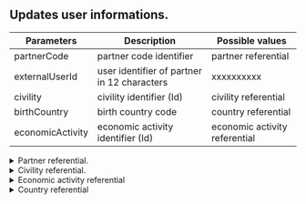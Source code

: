 ﻿## Updates user informations.

|  Parameters        |   Description		                          |   Possible values                |
| -------------------|------------------------------------------------|----------------------------------|  
|  partnerCode       |   partner code identifier					  |	  partner referential			 |
|  externalUserId    |   user identifier of partner in 12 characters  |	  xxxxxxxxxx                     |
|  civility          |   civility identifier (Id)                     |	  civility referential           |
|  birthCountry      |   birth country code                           |	  country referential            |
|  economicActivity  |   economic activity identifier (Id)            |   economic activity referential  |

<details>
  <summary>Partner referential.</summary>
  |    Id    |   Code	  |
  | ---------|------------| 
  |     1    |   bizca    |
</details>

<details>
  <summary>Civility referential.</summary>
  |    Id    |   Code	  |   Description |
  | ---------|------------|------------|
  |     1    |   Mr       |   Mr       |
  |     2    |   Mrs      |   Mrs      |
  |     3    |   Miss     |   Miss     |
  |     4    |   Other    |   Other    |
</details>

<details>
  <summary>Economic activity referential</summary>
  |    Id    |   Code	     |   Description |
  | ---------|---------------|---------------|
  |     1    |   craftsman   |   craftsman   |
  |     2    |   technician  |   technician  |
  |     3    |   engineer    |   engineer    |
  |     4    |   student     |   student     |
</details>

<details>
  <summary>Country referential</summary>
  |  Id   |  Code  |  Description						  |
  |  -----|------- |  ------------------------------------|
  |  1    |  AF    |  Afghanistan                         |
  |  2    |  AX    |  Aland Islands                       |
  |  3    |  AL    |  Albania                             |
  |  4    |  DZ    |  Algeria                             |
  |  5    |  AS    |  American Samoa                      |
  |  6    |  AD    |  Andorra                             |
  |  7    |  AO    |  Angola                              |
  |  8    |  AI    |  Anguilla                            |
  |  9    |  AQ    |  Antarctica                          |
  |  10   |  AG    |  Antigua and Barbuda                 |
  |  11   |  AR    |  Argentina                           |
  |  12   |  AM    |  Armenia                             |
  |  13   |  AW    |  Aruba                               |
  |  14   |  AU    |  Australia                           |
  |  15   |  AT    |  Austria                             |
  |  16   |  AZ    |  Azerbaijan                          |
  |  17   |  BS    |  Bahamas                             |
  |  18   |  BH    |  Bahrain                             |
  |  19   |  BD    |  Bangladesh                          |
  |  20   |  BB    |  Barbados                            |
  |  21   |  BY    |  Belarus                             |
  |  22   |  BE    |  Belgium                             |
  |  23   |  BZ    |  Belize                              |
  |  24   |  BJ    |  Benin                               |
  |  25   |  BM    |  Bermuda                             |
  |  26   |  BT    |  Bhutan                              |
  |  27   |  BO    |  Bolivia                             |
  |  28   |  BQ    |  Bonaire, Sint Eustatius and Saba    |
  |  29   |  BA    |  Bosnia and Herzegovina              |
  |  30   |  BW    |  Botswana                            |
  |  31   |  BV    |  Bouvet Island                       |
  |  32   |  BR    |  Brazil                              |
  |  33   |  IO    |  British Indian Ocean Territory      |
  |  34   |  BN    |  Brunei                              |
  |  35   |  BG    |  Bulgaria                            |
  |  36   |  BF    |  Burkina Faso                        |
  |  37   |  BI    |  Burundi                             |
  |  38   |  KH    |  Cambodia                            |
  |  39   |  CM    |  Cameroon                            |
  |  40   |  CA    |  Canada                              |
  |  41   |  CV    |  Cape Verde                          |
  |  42   |  KY    |  Cayman Islands                      |
  |  43   |  CF    |  Central African Republic            |
  |  44   |  TD    |  Chad                                |
  |  45   |  CL    |  Chile                               |
  |  46   |  CN    |  China                               |
  |  47   |  CX    |  Christmas Island                    |
  |  48   |  CC    |  Cocos (Keeling) Islands             |
  |  49   |  CO    |  Colombia                            |
  |  50   |  KM    |  Comoros                             |
  |  51   |  CG    |  Congo                               |
  |  52   |  CK    |  Cook Islands                        |
  |  53   |  CR    |  Costa Rica                          |
  |  54   |  CI    |  Ivory Coast                         |
  |  55   |  HR    |  Croatia                             |
  |  56   |  CU    |  Cuba                                |
  |  57   |  CW    |  Curacao                             |
  |  58   |  CY    |  Cyprus                              |
  |  59   |  CZ    |  Czech Republic                      |
  |  60   |  CD    |  Democratic Republic of the Congo    |
  |  61   |  DK    |  Denmark                             |
  |  62   |  DJ    |  Djibouti                            |
  |  63   |  DM    |  Dominica                            |
  |  64   |  DO    |  Dominican Republic                  |
  |  65   |  EC    |  Ecuador                             |
  |  66   |  EG    |  Egypt                               |
  |  67   |  SV    |  El Salvador                         |
  |  68   |  GQ    |  Equatorial Guinea                   |
  |  69   |  ER    |  Eritrea                             |
  |  70   |  EE    |  Estonia                             |
  |  71   |  ET    |  Ethiopia                            |
  |  72   |  FK    |  Falkland Islands (Malvinas)         |
  |  73   |  FO    |  Faroe Islands                       |
  |  74   |  FJ    |  Fiji                                |
  |  75   |  FI    |  Finland                             |
  |  76   |  FR    |  France                              |
  |  77   |  GF    |  French Guiana                       |
  |  78   |  PF    |  French Polynesia                    |
  |  79   |  TF    |  French Southern Territories         |
  |  80   |  GA    |  Gabon                               |
  |  81   |  GM    |  Gambia                              |
  |  82   |  GE    |  Georgia                             |
  |  83   |  DE    |  Germany                             |
  |  84   |  GH    |  Ghana                               |
  |  85   |  GI    |  Gibraltar                           |
  |  86   |  GR    |  Greece                              |
  |  87   |  GL    |  Greenland                           |
  |  88   |  GD    |  Grenada                             |
  |  89   |  GP    |  Guadaloupe                          |
  |  90   |  GU    |  Guam                                |
  |  91   |  GT    |  Guatemala                           |
  |  92   |  GG    |  Guernsey                            |
  |  93   |  GN    |  Guinea                              |
  |  94   |  GW    |  Guinea-Bissau                       |
  |  95   |  GY    |  Guyana                              |
  |  96   |  HT    |  Haiti                               |
  |  97   |  HM    |  Heard Island and McDonald Islands   |
  |  98   |  HN    |  Honduras                            |
  |  99   |  HK    |  Hong Kong                           |
  |  100  |  HU    |  Hungary                             |
  |  101  |  IS    |  Iceland                             |
  |  102  |  IN    |  India                               |
  |  103  |  ID    |  Indonesia                           |
  |  104  |  IR    |  Iran                                |
  |  105  |  IQ    |  Iraq                                |
  |  106  |  IE    |  Ireland                             |
  |  107  |  IM    |  Isle of Man                         |
  |  108  |  IL    |  Israel                              |
  |  109  |  IT    |  Italy                               |
  |  110  |  JM    |  Jamaica                             |
  |  111  |  JP    |  Japan                               |
  |  112  |  JE    |  Jersey                              |
  |  113  |  JO    |  Jordan                              |
  |  114  |  KZ    |  Kazakhstan                          |
  |  115  |  KE    |  Kenya                               |
  |  116  |  KI    |  Kiribati                            |
  |  117  |  XK    |  Kosovo                              |
  |  118  |  KW    |  Kuwait                              |
  |  119  |  KG    |  Kyrgyzstan                          |
  |  120  |  LA    |  Laos                                |
  |  121  |  LV    |  Latvia                              |
  |  122  |  LB    |  Lebanon                             |
  |  123  |  LS    |  Lesotho                             |
  |  124  |  LR    |  Liberia                             |
  |  125  |  LY    |  Libya                               |
  |  126  |  LI    |  Liechtenstein                       |
  |  127  |  LT    |  Lithuania                           |
  |  128  |  LU    |  Luxembourg                          |
  |  129  |  MO    |  Macao                               |
  |  130  |  MK    |  Macedonia                           |
  |  131  |  MG    |  Madagascar                          |
  |  132  |  MW    |  Malawi                              |
  |  133  |  MY    |  Malaysia                            |
  |  134  |  MV    |  Maldives                            |
  |  135  |  ML    |  Mali                                |
  |  136  |  MT    |  Malta                               |
  |  137  |  MH    |  Marshall Islands                    |
  |  138  |  MQ    |  Martinique                          |
  |  139  |  MR    |  Mauritania                          |
  |  140  |  MU    |  Mauritius                           |
  |  141  |  YT    |  Mayotte                             |
  |  142  |  MX    |  Mexico                              |
  |  143  |  FM    |  Micronesia                          |
  |  144  |  MD    |  Moldava                             |
  |  145  |  MC    |  Monaco                              |
  |  146  |  MN    |  Mongolia                            |
  |  147  |  ME    |  Montenegro                          |
  |  148  |  MS    |  Montserrat                          |
  |  149  |  MA    |  Morocco                             |
  |  150  |  MZ    |  Mozambique                          |
  |  151  |  MM    |  Myanmar (Burma)                     |
  |  152  |  NA    |  Namibia                             |
  |  153  |  NR    |  Nauru                               |
  |  154  |  NP    |  Nepal                               |
  |  155  |  NL    |  Netherlands                         |
  |  156  |  NC    |  New Caledonia                       |
  |  157  |  NZ    |  New Zealand                         |
  |  158  |  NI    |  Nicaragua                           |
  |  159  |  NE    |  Niger                               |
  |  160  |  NG    |  Nigeria                             |
  |  161  |  NU    |  Niue                                |
  |  162  |  NF    |  Norfolk Island                      |
  |  163  |  KP    |  North Korea                         |
  |  164  |  MP    |  Northern Mariana Islands            |
  |  165  |  NO    |  Norway                              |
  |  166  |  OM    |  Oman                                |
</details>